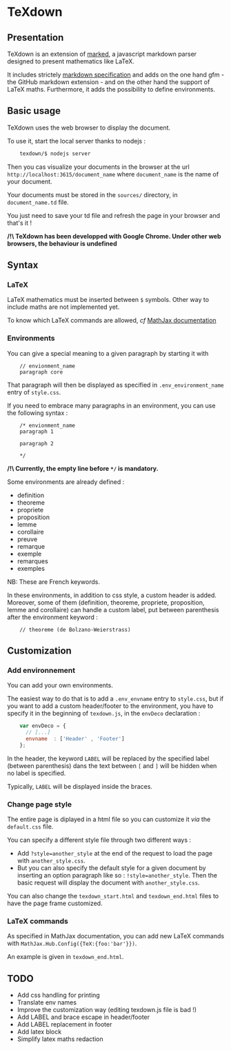 
# TeXdown #


## Presentation ##
TeXdown is an extension of [marked](https://github.com/chjj/marked), a javascript
markdown parser designed to present mathematics like LaTeX.

It includes strictely [markdown specification](http://daringfireball.net/projects/markdown/)
and adds on the one hand gfm - the GitHub markdown extension - and on the other hand
the support of LaTeX maths. Furthermore, it adds the possibility to define environments.


## Basic usage ##
TeXdown uses the web browser to display the document.

To use it, start the local server thanks to nodejs :

```bash
    texdown/$ nodejs server
```

Then you cas visualize your documents in the browser at the url
`http://localhost:3615/document_name` where `document_name` is the name of your document.

Your documents must be stored in the `sources/` directory, in `document_name.td` file.

You just need to save your td file and refresh the page in your browser and that's it !

**/!\ TeXdown has been developped with Google Chrome. Under other web browsers, the behaviour is undefined**

## Syntax ##
### LaTeX ###
LaTeX mathematics must be inserted between `$` symbols. Other way to include maths are
not implemented yet.

To know which LaTeX commands are allowed, *cf* [MathJax documentation](http://docs.mathjax.org/en/latest/)

### Environments ###
You can give a special meaning to a given paragraph by starting it with

```
    // envionment_name
    paragraph core
```

That paragraph will then be displayed as specified in `.env_environment_name` entry
of `style.css`.

If you need to embrace many paragraphs in an environment, you can use the following syntax :

```
    /* envionment_name
    paragraph 1
    
    paragraph 2
    
    */
```

**/!\ Currently, the empty line before `*/` is mandatory.**

Some environments are already defined :

 * definition
 * theoreme
 * propriete
 * proposition
 * lemme
 * corollaire
 * preuve
 * remarque
 * exemple
 * remarques
 * exemples

NB: These are French keywords.

In these environments, in addition to css style, a custom header is added.
Moreover, some of them (definition, theoreme, propriete, proposition, lemme and corollaire)
can handle a custom label, put between parenthesis after the environment keyword :

```
    // theoreme (de Bolzano-Weierstrass)
```


## Customization ##
### Add environnement ###
You can add your own environments.

The easiest way to do that is to add a `.env_envname` entry to `style.css`, but
if you want to add a custom header/footer to the environment, you have to specify
it in the beginning of `texdown.js`, in the `envDeco` declaration :

```js
    var envDeco = {
      // [...]
      envname  : ['Header' , 'Footer']
    };
```

In the header, the keyword `LABEL` will be replaced by the specified label (between
parenthesis) dans the text between `[` and `]` will be hidden when no label is specified.

Typically, `LABEL` will be displayed inside the braces.

### Change page style ###
The entire page is diplayed in a html file so you can customize it *via* the `default.css` file.

You can specify a different style file through two different ways :

 * Add `?style=another_style` at the end of the request to load the page with `another_style.css`.
 * But you can also specify the default style for a given document by inserting an option paragraph like so : `!style=another_style`.
   Then the basic request will display the document with `another_style.css`.

You can also change the `texdown_start.html` and `texdown_end.html` files to have the page frame customized.

### LaTeX commands ###
As specified in MathJax documentation, you can add new LaTeX commands with `MathJax.Hub.Config({TeX:{foo:'bar'}})`.

An example is given in `texdown_end.html`.

## TODO ##
 * Add css handling for printing
 * Translate env names
 * Improve the customization way (editing texdown.js file is bad !)
 * Add LABEL and brace escape in header/footer
 * Add LABEL replacement in footer
 * Add latex block
 * Simplify latex maths redaction



